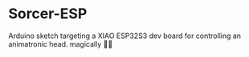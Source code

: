 # Sorcer-ESP
Arduino sketch targeting a XIAO ESP32S3 dev board for controlling an animatronic head. magically 🧙‍♂️
